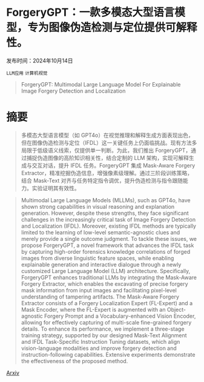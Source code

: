 # ForgeryGPT：一款多模态大型语言模型，专为图像伪造检测与定位提供可解释性。

发布时间：2024年10月14日

`LLM应用` `计算机视觉`

> ForgeryGPT: Multimodal Large Language Model For Explainable Image Forgery Detection and Localization

# 摘要

> 多模态大型语言模型（如 GPT4o）在视觉推理和解释生成方面表现出色，但在图像伪造检测与定位（IFDL）这一关键任务上仍面临挑战。现有方法多局限于低级语义线索，仅提供单一判断。为此，我们推出 ForgeryGPT，通过捕捉伪造图像的高阶知识相关性，结合定制的 LLM 架构，实现可解释生成与交互对话，提升 IFDL 任务。ForgeryGPT 集成 Mask-Aware Forgery Extractor，精准挖掘伪造信息，增强像素级理解。通过三阶段训练策略，结合 Mask-Text 对齐与任务特定指令调优，提升伪造检测与指令跟随能力。实验证明其有效性。

> Multimodal Large Language Models (MLLMs), such as GPT4o, have shown strong capabilities in visual reasoning and explanation generation. However, despite these strengths, they face significant challenges in the increasingly critical task of Image Forgery Detection and Localization (IFDL). Moreover, existing IFDL methods are typically limited to the learning of low-level semantic-agnostic clues and merely provide a single outcome judgment. To tackle these issues, we propose ForgeryGPT, a novel framework that advances the IFDL task by capturing high-order forensics knowledge correlations of forged images from diverse linguistic feature spaces, while enabling explainable generation and interactive dialogue through a newly customized Large Language Model (LLM) architecture. Specifically, ForgeryGPT enhances traditional LLMs by integrating the Mask-Aware Forgery Extractor, which enables the excavating of precise forgery mask information from input images and facilitating pixel-level understanding of tampering artifacts. The Mask-Aware Forgery Extractor consists of a Forgery Localization Expert (FL-Expert) and a Mask Encoder, where the FL-Expert is augmented with an Object-agnostic Forgery Prompt and a Vocabulary-enhanced Vision Encoder, allowing for effectively capturing of multi-scale fine-grained forgery details. To enhance its performance, we implement a three-stage training strategy, supported by our designed Mask-Text Alignment and IFDL Task-Specific Instruction Tuning datasets, which align vision-language modalities and improve forgery detection and instruction-following capabilities. Extensive experiments demonstrate the effectiveness of the proposed method.

[Arxiv](https://arxiv.org/abs/2410.10238)
